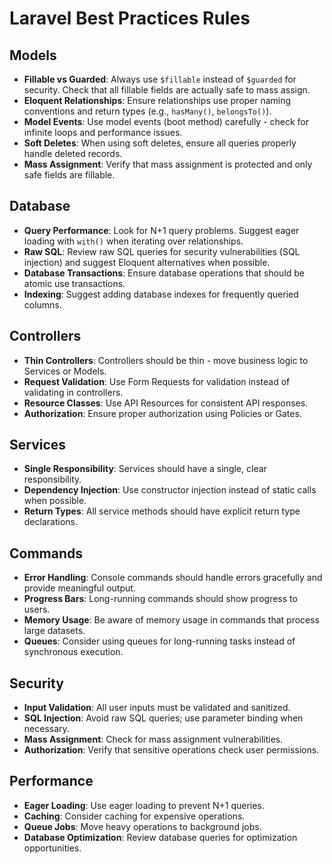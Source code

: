 # Laravel Best Practices Rules

## Models
- **Fillable vs Guarded**: Always use `$fillable` instead of `$guarded` for security. Check that all fillable fields are actually safe to mass assign.
- **Eloquent Relationships**: Ensure relationships use proper naming conventions and return types (e.g., `hasMany()`, `belongsTo()`).
- **Model Events**: Use model events (boot method) carefully - check for infinite loops and performance issues.
- **Soft Deletes**: When using soft deletes, ensure all queries properly handle deleted records.
- **Mass Assignment**: Verify that mass assignment is protected and only safe fields are fillable.

## Database
- **Query Performance**: Look for N+1 query problems. Suggest eager loading with `with()` when iterating over relationships.
- **Raw SQL**: Review raw SQL queries for security vulnerabilities (SQL injection) and suggest Eloquent alternatives when possible.
- **Database Transactions**: Ensure database operations that should be atomic use transactions.
- **Indexing**: Suggest adding database indexes for frequently queried columns.

## Controllers
- **Thin Controllers**: Controllers should be thin - move business logic to Services or Models.
- **Request Validation**: Use Form Requests for validation instead of validating in controllers.
- **Resource Classes**: Use API Resources for consistent API responses.
- **Authorization**: Ensure proper authorization using Policies or Gates.

## Services
- **Single Responsibility**: Services should have a single, clear responsibility.
- **Dependency Injection**: Use constructor injection instead of static calls when possible.
- **Return Types**: All service methods should have explicit return type declarations.

## Commands
- **Error Handling**: Console commands should handle errors gracefully and provide meaningful output.
- **Progress Bars**: Long-running commands should show progress to users.
- **Memory Usage**: Be aware of memory usage in commands that process large datasets.
- **Queues**: Consider using queues for long-running tasks instead of synchronous execution.

## Security
- **Input Validation**: All user inputs must be validated and sanitized.
- **SQL Injection**: Avoid raw SQL queries; use parameter binding when necessary.
- **Mass Assignment**: Check for mass assignment vulnerabilities.
- **Authorization**: Verify that sensitive operations check user permissions.

## Performance
- **Eager Loading**: Use eager loading to prevent N+1 queries.
- **Caching**: Consider caching for expensive operations.
- **Queue Jobs**: Move heavy operations to background jobs.
- **Database Optimization**: Review database queries for optimization opportunities. 